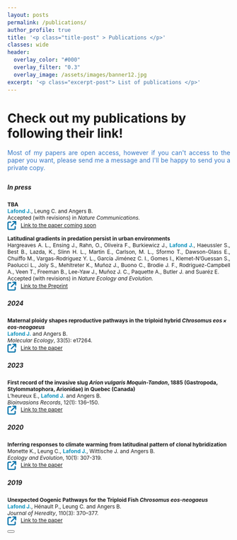 ```yaml
---
layout: posts
permalink: /publications/
author_profile: true
title: '<p class="title-post" > Publications </p>'
classes: wide
header:
  overlay_color: "#000"
  overlay_filter: "0.3"
  overlay_image: /assets/images/banner12.jpg
excerpt: '<p class="excerpt-post"> List of publications </p>' 
---
```



<h1> Check out my publications by following their link!</h1>

<div style="text-align: justify; padding-bottom: 0.5em"><span style="color:#3778C6;" align="justify"> Most of my papers are open access, however if you can't access to the paper you want, please send me a message and I'll be happy to send you a private copy. </span> </div>

<h5>In press </h5>
<p style="font-size:85%; font-weight: bold; margin:1em 0 0 0">TBA</p>
<p style="font-size:85%; margin:0 0 0 0"><b style="color:#1093BD">Lafond J.</b>, Leung C. and Angers B. </p>
<p style="font-size:85%; margin:0 0 0 0">Accepted (with revisions) in <i>Nature Communications. </i> </p>
<p style="font-size:85%; margin:0 0 0 0"> <a target="_blank" href="">
  <img style="margin-right: 10px; display: inline-block; vertical-align: middle;" alt="alt_text" width="20px" src="../assets/images/Favicon_Link.png" />Link to the paper coming soon
</a></p>

<p style="font-size:85%; font-weight: bold; margin:1em 0 0 0">Latitudinal gradients in predation persist in urban environments</p>
<p align="justify" style="font-size:85%; margin:0 0 0 0">Hargreaves A. L., Ensing J., Rahn, O., Oliveira F., Burkiewicz J., <b style="color:#1093BD"> Lafond J.</b>, Haeussler S., Best B., Lazda, K., Slinn H. L., Martin E., Carlson, M. L., Sformo T., Dawson-Glass E., Chuiffo M., Vargas-Rodriguez Y. L., García Jiménez C. I., Gomes I., Klemet-N’Guessan S., Paolucci L., Joly S., Mehltreter K., Muñoz J., Buono C., Brodie J. F., Rodriguez-Campbell A., Veen T., Freeman B., Lee-Yaw J., Muñoz J. C., Paquette A., Butler J. and Suaréz E.</p>
<p style="font-size:85%; margin:0 0 0 0">Accepted (with revisions) in <i>Nature Ecology and Evolution. </i> </p>
<p style="font-size:85%; margin:0 0 0 0"> <a target="_blank" href="https://www.biorxiv.org/content/10.1101/2023.11.14.566324v1">
  <img style="margin-right: 10px; display: inline-block; vertical-align: middle;" alt="alt_text" width="20px" src="../assets/images/Favicon_Link.png" />Link to the Preprint
</a></p>

<h5>2024 </h5>
<p style="font-size:85%; font-weight: bold; margin:1em 0 0 0">Maternal ploidy shapes reproductive pathways in the triploid hybrid <i>Chrosomus eos × eos-neogaeus</i></p>
<p style="font-size:85%; margin:0 0 0 0"><b style="color:#1093BD">Lafond J.</b> and Angers B. </p>
<p style="font-size:85%; margin:0 0 0 0"><i>Molecular Ecology</i>, 33(5): e17264. </p>
<p style="font-size:85%; margin:0 0 0 0"> <a target="_blank" href="https://onlinelibrary.wiley.com/doi/epdf/10.1111/mec.17264">
  <img style="margin-right: 10px; display: inline-block; vertical-align: middle;" alt="alt_text" width="20px" src="../assets/images/Favicon_Link.png" />Link to the paper
</a></p>

<h5>2023 </h5>
<p style="font-size:85%; font-weight: bold; margin:1em 0 0 0">First record of the invasive slug <i>Arion vulgaris Moquin-Tandon</i>, 1885 (Gastropoda, Stylommatophora, Arionidae) in Quebec (Canada)</p>
<p style="font-size:85%; margin:0 0 0 0">L’heureux E., <b style="color:#1093BD">Lafond J.</b> and Angers B. </p>
<p style="font-size:85%; margin:0 0 0 0"><i>Bioinvasions Records</i>, 12(1): 136–150.</p>
<p style="font-size:85%; margin:0 0 0 0"> <a target="_blank" href="https://www.reabic.net/journals/bir/2023/1/BIR_2023_L%E2%80%99Heureux_etal.pdf">
  <img style="margin-right: 10px; display: inline-block; vertical-align: middle;" alt="alt_text" width="20px" src="../assets/images/Favicon_Link.png" />Link to the paper
</a></p>

<h5>2020 </h5>
<p style="font-size:85%; font-weight: bold; margin:1em 0 0 0">Inferring responses to climate warming from latitudinal pattern of clonal hybridization</p>
<p style="font-size:85%; margin:0 0 0 0">Monette K., Leung C., <b style="color:#1093BD">Lafond J.</b>, Wittische J. and Angers B. </p>
<p style="font-size:85%; margin:0 0 0 0"><i>Ecology and Evolution</i>, 10(1): 307-319.</p>
<p style="font-size:85%; margin:0 0 0 0"> <a target="_blank" href="https://onlinelibrary.wiley.com/doi/full/10.1002/ece3.5896">
  <img style="margin-right: 10px; display: inline-block; vertical-align: middle;" alt="alt_text" width="20px" src="../assets/images/Favicon_Link.png" />Link to the paper
</a></p>

<h5>2019 </h5>
<p style="font-size:85%; font-weight: bold; margin:1em 0 0 0">Unexpected Oogenic Pathways for the Triploid Fish <i>Chrosomus eos-neogaeus</i>
<p style="font-size:85%; margin:0 0 0 0"><b style="color:#1093BD">Lafond J.</b>, Hénault P., Leung C. and Angers B.</p>
<p style="font-size:85%; margin:0 0 0 0"><i>Journal of Heredity</i>, 110(3): 370–377. </p>
<p style="font-size:85%; margin:0 0 0 0"> <a target="_blank" href="https://academic.oup.com/jhered/article/110/3/370/5268115">
  <img style="margin-right: 10px; display: inline-block; vertical-align: middle;" alt="alt_text" width="20px" src="../assets/images/Favicon_Link.png" />Link to the paper
</a></p>


<!-- Back to top button -->
<button type="button" class="btn btn-danger btn-floating btn-lg" id="btn-back-to-top">
  <i class="fas fa-arrow-up"></i>
</button>

<script>
//Get the button
let mybutton = document.getElementById("btn-back-to-top");

// When the user scrolls down 20px from the top of the document, show the button
window.onscroll = function () {
  scrollFunction();
};

function scrollFunction() {
  if (
    document.body.scrollTop > 20 ||
    document.documentElement.scrollTop > 20
  ) {
    mybutton.style.display = "block";
  } else {
    mybutton.style.display = "none";
  }
}
// When the user clicks on the button, scroll to the top of the document
mybutton.addEventListener("click", backToTop);

function backToTop() {
  document.body.scrollTop = 0;
  document.documentElement.scrollTop = 0;
}
</script>